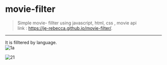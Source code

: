 # movie-filter 
 >Simple movie- fillter using javascript, html, css , movie api    
 > link : https://je-rebecca.github.io/movie-filter/. 
 
 ---

It is filltered by language.     
![1a](https://user-images.githubusercontent.com/67889991/103519311-5291e300-4e43-11eb-86e3-74b9cfd1b049.JPG)   

![21](https://user-images.githubusercontent.com/67889991/103519319-53c31000-4e43-11eb-8e2b-f3962b85f5b2.JPG)
